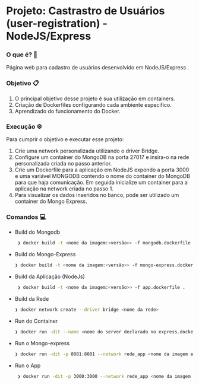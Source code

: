 # Projeto: Castrastro de Usuários (user-registration) - NodeJS/Express

### O que é? 📒

Página web para cadastro de usuários desenvolvido em NodeJS/Express .

### Objetivo 📋

1. O principal objetivo desse projeto é sua utilização em containers.
2. Criação de Dockerfiles configurando cada ambiente especifico.
3. Aprendizado do funcionamento do Docker.

### Execução ⚙️

Para cumprir o objetivo e executar esse projeto:
1. Crie uma network personalizada utilizando o driver Bridge.
2. Configure um container do MongoDB na porta 27017 e insira-o na rede personalizada criada no passo anterior.
3. Crie um Dockerfile para a aplicação em NodeJS expondo a porta 3000 e uma variável MONGODB contendo o nome do container do MongoDB para que haja comunicação. Em seguida inicialize um container para a aplicação na network criada no passo 1.
4. Para visualizar os dados inseridos no banco, pode ser utilizado um container do Mongo Express.

### Comandos 💻

- Build do Mongodb
  
  ```bash
   ❯ docker build -t <nome da imagem:<versão>> -f mongodb.dockerfile .

- Build do Mongo-Express
  
  ```bash
  ❯ docker build -t <nome da imagem:<versão>> -f mongo-express.dockerfile . 

- Build da Aplicação (NodeJs)
  
  ```bash
   ❯ docker build -t <nome da imagem:<versão>> -f app.dockerfile .

- Build da Rede
  
  ```bash
  ❯ docker network create --driver bridge <nome da rede>

- Run do Container
  
  ```bash
  ❯ docker run -dit --name <nome do server declarado no express.dockerfile> -p 27017:27017 --network <nome da rede criada> --mount source=<nome do volume>,target=<volume declarado no mongodb> <nome do mongodb criado> 
  
- Run o Mongo-express
  
  ```bash
  ❯ docker run -dit -p 8081:8081 --network rede_app <nome da imagem express>
  
- Run o App
  
  ```bash
   ❯ docker run -dit -p 3000:3000 --network rede_app <nome da imagem da aplicação>
